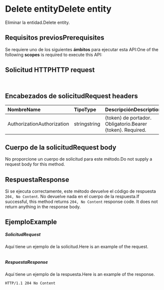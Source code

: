 # <a name="delete-entity"></a><span data-ttu-id="f547f-101">Delete entity</span><span class="sxs-lookup"><span data-stu-id="f547f-101">Delete entity</span></span>

<span data-ttu-id="f547f-102">Eliminar la entidad.</span><span class="sxs-lookup"><span data-stu-id="f547f-102">Delete entity.</span></span>
## <a name="prerequisites"></a><span data-ttu-id="f547f-103">Requisitos previos</span><span class="sxs-lookup"><span data-stu-id="f547f-103">Prerequisites</span></span>
<span data-ttu-id="f547f-104">Se requiere uno de los siguientes **ámbitos** para ejecutar esta API:</span><span class="sxs-lookup"><span data-stu-id="f547f-104">One of the following **scopes** is required to execute this API:</span></span>
## <a name="http-request"></a><span data-ttu-id="f547f-105">Solicitud HTTP</span><span class="sxs-lookup"><span data-stu-id="f547f-105">HTTP request</span></span>
<!-- { "blockType": "ignored" } -->
```http


```
## <a name="request-headers"></a><span data-ttu-id="f547f-106">Encabezados de solicitud</span><span class="sxs-lookup"><span data-stu-id="f547f-106">Request headers</span></span>
| <span data-ttu-id="f547f-107">Nombre</span><span class="sxs-lookup"><span data-stu-id="f547f-107">Name</span></span>       | <span data-ttu-id="f547f-108">Tipo</span><span class="sxs-lookup"><span data-stu-id="f547f-108">Type</span></span> | <span data-ttu-id="f547f-109">Descripción</span><span class="sxs-lookup"><span data-stu-id="f547f-109">Description</span></span>|
|:---------------|:--------|:----------|
| <span data-ttu-id="f547f-110">Authorization</span><span class="sxs-lookup"><span data-stu-id="f547f-110">Authorization</span></span>  | <span data-ttu-id="f547f-111">string</span><span class="sxs-lookup"><span data-stu-id="f547f-111">string</span></span>  | <span data-ttu-id="f547f-p101">{token} de portador. Obligatorio.</span><span class="sxs-lookup"><span data-stu-id="f547f-p101">Bearer {token}. Required.</span></span> |

## <a name="request-body"></a><span data-ttu-id="f547f-114">Cuerpo de la solicitud</span><span class="sxs-lookup"><span data-stu-id="f547f-114">Request body</span></span>
<span data-ttu-id="f547f-115">No proporcione un cuerpo de solicitud para este método.</span><span class="sxs-lookup"><span data-stu-id="f547f-115">Do not supply a request body for this method.</span></span>

## <a name="response"></a><span data-ttu-id="f547f-116">Respuesta</span><span class="sxs-lookup"><span data-stu-id="f547f-116">Response</span></span>

<span data-ttu-id="f547f-p102">Si se ejecuta correctamente, este método devuelve el código de respuesta `204, No Content`. No devuelve nada en el cuerpo de la respuesta.</span><span class="sxs-lookup"><span data-stu-id="f547f-p102">If successful, this method returns `204, No Content` response code. It does not return anything in the response body.</span></span>

## <a name="example"></a><span data-ttu-id="f547f-119">Ejemplo</span><span class="sxs-lookup"><span data-stu-id="f547f-119">Example</span></span>
##### <a name="request"></a><span data-ttu-id="f547f-120">Solicitud</span><span class="sxs-lookup"><span data-stu-id="f547f-120">Request</span></span>
<span data-ttu-id="f547f-121">Aquí tiene un ejemplo de la solicitud.</span><span class="sxs-lookup"><span data-stu-id="f547f-121">Here is an example of the request.</span></span>
<!-- {
  "blockType": "ignored",
  "name": "delete_entity"
}-->
```http

```
##### <a name="response"></a><span data-ttu-id="f547f-122">Respuesta</span><span class="sxs-lookup"><span data-stu-id="f547f-122">Response</span></span>
<span data-ttu-id="f547f-123">Aquí tiene un ejemplo de la respuesta.</span><span class="sxs-lookup"><span data-stu-id="f547f-123">Here is an example of the response.</span></span>
<!-- {
  "blockType": "ignored",
  "truncated": true
} -->
```http
HTTP/1.1 204 No Content
```

<!-- uuid: 8fcb5dbc-d5aa-4681-8e31-b001d5168d79
2015-10-25 14:57:30 UTC -->
<!-- {
  "type": "#page.annotation",
  "description": "Delete entity",
  "keywords": "",
  "section": "documentation",
  "tocPath": ""
}-->
